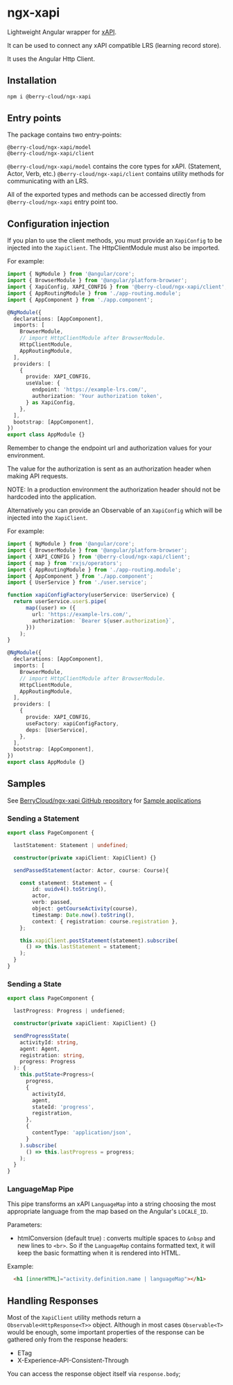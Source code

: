 # ngx-xapi

Lightweight Angular wrapper for [xAPI](https://xapi.com).

It can be used to connect any xAPI compatible LRS (learning record store).

It uses the Angular Http Client.

## Installation

```bash
npm i @berry-cloud/ngx-xapi
```

## Entry points

The package contains two entry-points:

```
@berry-cloud/ngx-xapi/model
@berry-cloud/ngx-xapi/client
```

`@berry-cloud/ngx-xapi/model` contains the core types for xAPI. (Statement, Actor, Verb, etc.)
`@berry-cloud/ngx-xapi/client` contains utility methods for communicating with an LRS.

All of the exported types and methods can be accessed directly from `@berry-cloud/ngx-xapi` entry point too.

## Configuration injection

If you plan to use the client methods, you must provide an `XapiConfig` to be injected into the `XapiClient`.
The HttpClientModule must also be imported.

For example:

```TypeScript
import { NgModule } from '@angular/core';
import { BrowserModule } from '@angular/platform-browser';
import { XapiConfig, XAPI_CONFIG } from '@berry-cloud/ngx-xapi/client';
import { AppRoutingModule } from './app-routing.module';
import { AppComponent } from './app.component';

@NgModule({
  declarations: [AppComponent],
  imports: [
    BrowserModule,
    // import HttpClientModule after BrowserModule.
    HttpClientModule,
    AppRoutingModule,
  ],
  providers: [
    {
      provide: XAPI_CONFIG,
      useValue: {
        endpoint: 'https://example-lrs.com/',
        authorization: 'Your authorization token',
      } as XapiConfig,
    },
  ],
  bootstrap: [AppComponent],
})
export class AppModule {}
```

Remember to change the endpoint url and authorization values for your environment.

The value for the authorization is sent as an authorization header when making
API requests.

NOTE: In a production environment the authorization header should not be hardcoded
into the application.

Alternatively you can provide an Observable of an `XapiConfig` which will be
injected into the `XapiClient`.

For example:

```TypeScript
import { NgModule } from '@angular/core';
import { BrowserModule } from '@angular/platform-browser';
import { XAPI_CONFIG } from '@berry-cloud/ngx-xapi/client';
import { map } from 'rxjs/operators';
import { AppRoutingModule } from './app-routing.module';
import { AppComponent } from './app.component';
import { UserService } from './user.service';

function xapiConfigFactory(userService: UserService) {
  return userService.user$.pipe(
      map((user) => ({
        url: 'https://example-lrs.com/',
        authorization: `Bearer ${user.authorization}`,
      }))
    );
}

@NgModule({
  declarations: [AppComponent],
  imports: [
    BrowserModule,
    // import HttpClientModule after BrowserModule.
    HttpClientModule,
    AppRoutingModule,
  ],
  providers: [
    {
      provide: XAPI_CONFIG,
      useFactory: xapiConfigFactory,
      deps: [UserService],
    },
  ],
  bootstrap: [AppComponent],
})
export class AppModule {}
```

## Samples

See [BerryCloud/ngx-xapi GitHub repository](https://github.com/BerryCloud/ngx-xapi) for [Sample applications](https://github.com/BerryCloud/ngx-xapi/tree/main/projects/samples)

### Sending a Statement

```TypeScript
export class PageComponent {

  lastStatement: Statement | undefined;

  constructor(private xapiClient: XapiClient) {}

  sendPassedStatement(actor: Actor, course: Course){

    const statement: Statement = {
        id: uuidv4().toString(),
        actor,
        verb: passed,
        object: getCourseActivity(course),
        timestamp: Date.now().toString(),
        context: { registration: course.registration },
    };

    this.xapiClient.postStatement(statement).subscribe(
      () => this.lastStatement = statement;
    );
  }
}
```

### Sending a State

```TypeScript
export class PageComponent {

  lastProgress: Progress | undefiened;

  constructor(private xapiClient: XapiClient) {}

  sendProgressState(
    activityId: string,
    agent: Agent,
    registration: string,
    progress: Progress
  ): {
    this.putState<Progress>(
      progress,
      {
        activityId,
        agent,
        stateId: 'progress',
        registration,
      },
      {
        contentType: 'application/json',
      }
    ).subscribe(
      () => this.lastProgress = progress;
    );
  }
}
```

### LanguageMap Pipe

This pipe transforms an xAPI `LanguageMap` into a string choosing the most appropriate language from the map based on the Angular's `LOCALE_ID`.

Parameters:

- htmlConversion (default true) : converts multiple spaces to `&nbsp` and new lines to `<br>`. So if the `LanguageMap` contains formatted text, it will keep the basic formatting when it is rendered into HTML.

Example:

```HTML
  <h1 [innerHTML]="activity.definition.name | languageMap"></h1>
```

## Handling Responses

Most of the `XapiClient` utility methods return a `Observable<HttpResponse<T>>` object. Although in most cases `Observable<T>` would be enough, some important properties of the response can be gathered only from the response headers:

- ETag
- X-Experience-API-Consistent-Through

You can access the response object itself via `response.body`;
